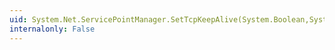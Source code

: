 ```yaml
---
uid: System.Net.ServicePointManager.SetTcpKeepAlive(System.Boolean,System.Int32,System.Int32)
internalonly: False
---
```

